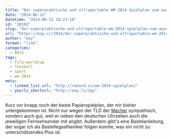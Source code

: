 ```yaml
---
title: "Der superpraktische und ultraportable WM 2014 Spielplan zum ausdrucken und überall mitnehmen und ausfüllen"
date: "2014-06-12"
datetime: "2014-06-12 18:23:16"
id: "28192"
slug: "der-superpraktische-und-ultraportable-wm-2014-spielplan-zum-ausdrucken-und-ueberall-mitnehmen-und-ausfuellen"
url: "https://eay.cc/2014/der-superpraktische-und-ultraportable-wm-2014-spielplan-zum-ausdrucken-und-ueberall-mitnehmen-und-ausfuellen/"
author: "eay"
format: "link"
categories:
  - 0815
tags:
  - fifa-worldcup
  - fussball
  - sport
  - wm-2014
meta:
  - linked_list_url: "http://rekord.cc/wm-2014-spielplan/"
  - yourls_shorturl: "http://eay.li/2gu"
---
```


Kurz vor knapp noch der beste Papierspielplan, der mir bisher untergekommen ist. Nicht nur wegen der TLD der [Macher](http://rekord.cc/) sympathisch, sondern auch gut, weil er neben den deutschen Uhrzeiten auch die jeweiligen Fernsehsender mit angibt. Außerdem gibt's eine Bastelanleitung, der sogar ich als Bastellegastheniker folgen konnte, was ein nicht zu unterschätzendes Plus ist.
